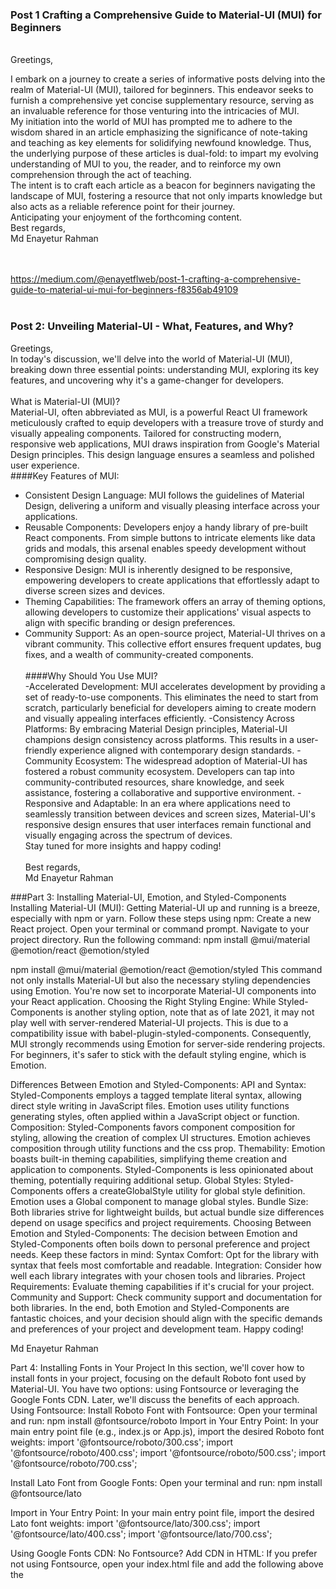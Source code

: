 ### Post 1 Crafting a Comprehensive Guide to Material-UI (MUI) for Beginners
<br/>
Greetings, <br/>

I embark on a journey to create a series of informative posts delving into the realm of Material-UI (MUI), tailored for beginners. This endeavor seeks to furnish a comprehensive yet concise supplementary resource, serving as an invaluable reference for those venturing into the intricacies of MUI.
 <br/>
My initiation into the world of MUI has prompted me to adhere to the wisdom shared in an article emphasizing the significance of note-taking and teaching as key elements for solidifying newfound knowledge. Thus, the underlying purpose of these articles is dual-fold: to impart my evolving understanding of MUI to you, the reader, and to reinforce my own comprehension through the act of teaching.
 <br/>
The intent is to craft each article as a beacon for beginners navigating the landscape of MUI, fostering a resource that not only imparts knowledge but also acts as a reliable reference point for their journey.
 <br/>
Anticipating your enjoyment of the forthcoming content.
 <br/>
Best regards, <br/>
Md Enayetur Rahman

<br/><br/>
https://medium.com/@enayetflweb/post-1-crafting-a-comprehensive-guide-to-material-ui-mui-for-beginners-f8356ab49109
<br/><br/>
### Post 2: Unveiling Material-UI - What, Features, and Why?
Greetings, <br/>
In today's discussion, we'll delve into the world of Material-UI (MUI), breaking down three essential points: understanding MUI, exploring its key features, and uncovering why it's a game-changer for developers. <br/> <br/>
What is Material-UI (MUI)? <br/>
Material-UI, often abbreviated as MUI, is a powerful React UI framework meticulously crafted to equip developers with a treasure trove of sturdy and visually appealing components. Tailored for constructing modern, responsive web applications, MUI draws inspiration from Google's Material Design principles. This design language ensures a seamless and polished user experience. <br/>
####Key Features of MUI:
- Consistent Design Language:
MUI follows the guidelines of Material Design, delivering a uniform and visually pleasing interface across your applications.
- Reusable Components:
Developers enjoy a handy library of pre-built React components. From simple buttons to intricate elements like data grids and modals, this arsenal enables speedy development without compromising design quality.
- Responsive Design:
MUI is inherently designed to be responsive, empowering developers to create applications that effortlessly adapt to diverse screen sizes and devices.
- Theming Capabilities:
The framework offers an array of theming options, allowing developers to customize their applications' visual aspects to align with specific branding or design preferences.
- Community Support:
As an open-source project, Material-UI thrives on a vibrant community. This collective effort ensures frequent updates, bug fixes, and a wealth of community-created components. <br/> <br/>
####Why Should You Use MUI? <br/>
-Accelerated Development:
MUI accelerates development by providing a set of ready-to-use components. This eliminates the need to start from scratch, particularly beneficial for developers aiming to create modern and visually appealing interfaces efficiently.
-Consistency Across Platforms:
By embracing Material Design principles, Material-UI champions design consistency across platforms. This results in a user-friendly experience aligned with contemporary design standards.
-Community Ecosystem:
The widespread adoption of Material-UI has fostered a robust community ecosystem. Developers can tap into community-contributed resources, share knowledge, and seek assistance, fostering a collaborative and supportive environment.
-Responsive and Adaptable:
In an era where applications need to seamlessly transition between devices and screen sizes, Material-UI's responsive design ensures that user interfaces remain functional and visually engaging across the spectrum of devices. <br/>
Stay tuned for more insights and happy coding! <br/> <br/>
Best regards, <br/>
Md Enayetur Rahman




###Part 3: Installing Material-UI, Emotion, and Styled-Components
Installing Material-UI (MUI):
Getting Material-UI up and running is a breeze, especially with npm or yarn. Follow these steps using npm:
Create a new React project.
Open your terminal or command prompt.
Navigate to your project directory.
Run the following command:
npm install @mui/material @emotion/react @emotion/styled

npm install @mui/material @emotion/react @emotion/styled
This command not only installs Material-UI but also the necessary styling dependencies using Emotion. You're now set to incorporate Material-UI components into your React application.
Choosing the Right Styling Engine:
While Styled-Components is another styling option, note that as of late 2021, it may not play well with server-rendered Material-UI projects. This is due to a compatibility issue with babel-plugin-styled-components. Consequently, MUI strongly recommends using Emotion for server-side rendering projects. For beginners, it's safer to stick with the default styling engine, which is Emotion.

Differences Between Emotion and Styled-Components:
API and Syntax:
Styled-Components employs a tagged template literal syntax, allowing direct style writing in JavaScript files.
Emotion uses utility functions generating styles, often applied within a JavaScript object or function.
Composition:
Styled-Components favors component composition for styling, allowing the creation of complex UI structures.
Emotion achieves composition through utility functions and the css prop.
Themability:
Emotion boasts built-in theming capabilities, simplifying theme creation and application to components.
Styled-Components is less opinionated about theming, potentially requiring additional setup.
Global Styles:
Styled-Components offers a createGlobalStyle utility for global style definition.
Emotion uses a Global component to manage global styles.
Bundle Size:
Both libraries strive for lightweight builds, but actual bundle size differences depend on usage specifics and project requirements.
Choosing Between Emotion and Styled-Components:
The decision between Emotion and Styled-Components often boils down to personal preference and project needs. Keep these factors in mind:
Syntax Comfort: Opt for the library with syntax that feels most comfortable and readable.
Integration: Consider how well each library integrates with your chosen tools and libraries.
Project Requirements: Evaluate theming capabilities if it's crucial for your project.
Community and Support: Check community support and documentation for both libraries.
In the end, both Emotion and Styled-Components are fantastic choices, and your decision should align with the specific demands and preferences of your project and development team. Happy coding!


Md Enayetur Rahman




Part 4: Installing Fonts in Your Project
In this section, we'll cover how to install fonts in your project, focusing on the default Roboto font used by Material-UI. You have two options: using Fontsource or leveraging the Google Fonts CDN. Later, we'll discuss the benefits of each approach.
Using Fontsource:
Install Roboto Font with Fontsource:
Open your terminal and run:
npm install @fontsource/roboto
Import in Your Entry Point:
In your main entry point file (e.g., index.js or App.js), import the desired Roboto font weights:
import '@fontsource/roboto/300.css';
import '@fontsource/roboto/400.css';
import '@fontsource/roboto/500.css';
import '@fontsource/roboto/700.css';


Install Lato Font from Google Fonts:
Open your terminal and run:
npm install @fontsource/lato


Import in Your Entry Point:
In your main entry point file, import the desired Lato font weights:
import '@fontsource/lato/300.css';
import '@fontsource/lato/400.css';
import '@fontsource/lato/700.css';


Using Google Fonts CDN:
No Fontsource? Add CDN in HTML:
If you prefer not using Fontsource, open your index.html file and add the following above the <title> tag:
<link rel="preconnect" href="https://fonts.googleapis.com" />
<link rel="preconnect" href="https://fonts.gstatic.com" crossorigin />
<link rel="stylesheet" href="https://fonts.googleapis.com/css2?family=Roboto:wght@300;400;500;600;700&display=swap" />


2. Customize for Lato Font:
For Lato font, adjust the link as follows:
<link rel="preconnect" href="https://fonts.googleapis.com" />
<link rel="preconnect" href="https://fonts.gstatic.com" crossorigin />
<link rel="stylesheet" href="https://fonts.googleapis.com/css2?family=Lato:wght@300;400;700&display=swap"/>


Applying Fonts in Components:
In a later post, we'll dive into how to apply these fonts within your React components, ensuring a consistent and visually appealing typography throughout your application. Stay tuned for more details on font customization and usage in your UI components.

Exploring Fontsource and CDN:
Fontsource:
Package Management:
Fontsource seamlessly integrates with package managers (npm, yarn, pnpm), simplifying font management alongside other project dependencies.
Version Control:
You maintain control over the font library version, ensuring consistency across different environments.
Subsetting and Customization:
Fontsource offers options for subsetting fonts, allowing you to load only the specific weights and styles you need, optimizing resource use.
CDN (Content Delivery Network):
Performance:
CDNs deliver content quickly by serving files from servers closer to users, enhancing page load times.
Caching:
CDN servers cache files, speeding up font loading for repeated visitors who may already have the files stored locally.
Reduced Bandwidth Usage:
Serving fonts from the CDN can reduce bandwidth usage on your server, particularly beneficial for high-traffic websites.
Choosing Between Fontsource and CDN:
Dependency Management:
Opt for Fontsource if you prefer managing fonts as project dependencies with version control.
Performance and Efficiency:
Choose CDN for performance benefits, leveraging a global network with caching, especially for larger-scale or widely accessed websites.
Flexibility:
Fontsource provides more flexibility in terms of subsetting and customization, allowing tailored font loading.
In summary, Fontsource is great for projects emphasizing dependency management, while CDN offers performance benefits and reduced server load, especially for larger projects.


Part 5: Material-UI (MUI) Icons
Material-UI (MUI) provides its own set of SVG icons, enhancing the visual elements of your React applications. To utilize these icons, you first need to install the Material Icons font, and you can do this either through npm or by using the Google Web Fonts CDN.
Installation Steps:
Using npm: Open your terminal. Run the following command:
npm install @mui/icons-material



Using Google Web Fonts CDN: Open your index.html file.Add the following link above the <title> tag:
<link rel="stylesheet" href="https://fonts.googleapis.com/icon?family=Material+Icons" />



MUI Icon Component Overview:
The Icon component in Material-UI, often referred to as MUI, serves as a versatile tool for integrating icons into your React application. Here are key aspects of this component:
Key Features:
Material Icons Integration:
Seamlessly integrates with the Material Icons font, providing access to a diverse collection of prebuilt icons from Google.
Scalability:
Icons rendered through the Icon component are scalable, ensuring clear and crisp visuals regardless of screen size or resolution.
Customization:
Customize icons by adjusting properties like color, size, and style. This flexibility allows you to align icons with your application's overall theme and design.
Usage with Typography:
Easily combine the Icon component with text and other UI elements. This flexibility is particularly useful for crafting intricate layouts where icons and text coexist seamlessly.
Example Usage:
import React from 'react';
import Icon from '@mui/material/Icon';
const MyComponent = () => {
 return (
 <div>
 <Icon>star</Icon>
 {/* Other components and content */}
 </div>
 )};
export default MyComponent;


In this example, the star icon from Material Icons is utilized. You can substitute 'star' with the name of any Material Icon you wish to display.
By incorporating the MUI Icon component, you effortlessly elevate the visual aesthetics of your React application with a diverse range of scalable and customizable icons.





Part 6: Exploring Material-UI (MUI) Website Components and Templates
Let's navigate through the Material-UI (MUI) website to understand how to use its components and templates effectively.
Visit MUI Website:
Go to www.mui.com/material-ui and click on the "Get Started" button.
Getting Started Section:
On the left-hand side, you'll find the "Getting started" tab. It offers links providing an overview, installation process, usage guidelines, example projects, templates, and learning resources.
Focus on Components:
Our series will primarily focus on the "Components" and "Components API" tabs. These tabs are essential for understanding and utilizing various MUI components.
Explore Components Tab:
Inside the "Components" tab, you'll find categories such as inputs, data display, feedback, surfaces, navigation, layout, utils, MUI x, and LAB. These house different components vital for designing websites.
For example, under the "Inputs" category, there's the "Button" component. Clicking this link reveals the MUI button code, how to use it, and the various button variations available.
Understand Component API:
Switch to the "Components API" tab. Here, you'll find detailed information about each component's props. In simpler terms, the Component API provides styling details for each component.
Post Series Approach:
In this post series, I'll explain components and their corresponding Component APIs together to enhance your understanding.
Designing a Website Order:
We'll follow a logical order, starting with the layout. Subsequently, we'll explore components essential for website design such as navbar, drawer, card, accordion, alert, typography, table, icons, text field, rating, and buttons.
By following this structured approach, you'll gain a comprehensive understanding of MUI components and how to leverage them effectively in designing a website.














Part 7: Exploring Layout Components - Box Component in Material-UI
Within Material-UI's layout components, the foundational Box component takes the spotlight. This versatile container acts as a fundamental building block, akin to a <div> element but enriched with special features. It grants access to your app's theme and introduces the powerful sx prop for enhanced styling. When inspected in the browser, the Box defaults to a <div> tag.
Let's begin by comparing it with a styled <div> in a React component:
// Styled <div> using inline CSS
export default function DivStyle() {
 return (
 <div style={{ margin: "2px", padding: "5px", border: "1px solid red" }}>
 This is a div
 </div>
 );
}



Now, let's delve into the Box component:
// Using the Box component in Material-UI
import Box from '@mui/system/Box';

export default function BoxBasic() {
 return (
 <Box component="section" sx={{ p: 2, border: '1px dashed grey' }}>
 This is a section container
 </Box>
 );
}



In this example, the Box component is imported from @mui/system/Box. It defaults to a <div> but can seamlessly adopt any valid HTML tag or React component through the component prop. The following example demonstrates using a different component, replacing <div> with a <section>:
// Using a different component with the Box
<Box component="section" sx={{ p: 2, border: '1px dashed grey' }}>
 This is a section container
</Box>



Component and sx Prop:
The Box component is multipurpose, allowing for various use cases. It distinguishes itself by its generic nature, not tailored for specific purposes like Stack and Paper (which we'll discuss later).
Now, let's explore the power of the sx prop for styling:
// Styling the Box component using the sx prop
import { Box, ThemeProvider } from '@mui/system';

export default function BoxSx() {
 return (
 <ThemeProvider
 theme={{
 palette: {
 primary: {
 main: '#007FFF',
 dark: '#0066CC',
 },
 },
 }}
 >
 <Box
 sx={{
 width: 100,
 height: 100,
 borderRadius: 1,
 bgcolor: 'primary.main',
 '&:hover': {
 bgcolor: 'primary.dark',
 },
 }}
 />
 </ThemeProvider>
 );
}



In this example, the sx prop is used for various stylings of the Box component. The theme object is introduced, defining primary colors with unique values. The sx prop allows for quick customization of the Box instance using a superset of CSS, providing access to style functions and theme-aware properties exposed in the MUI System package.
System Props:
Additionally, the Box component supports system props for styling, offering a convenient way to define styling properties directly:
// Using system props for styling the Box component
<Box height={20} width={20} my={4} display="flex" alignItems="center" gap={4}>
 {/* Content goes here */}
</Box>


In this example, system props like height, width, my, display, alignItems, and gap are used to style the Box component.
In Material-UI, props play a pivotal role in configuring and customizing components. They provide a means to control appearance, behavior, responsiveness, and more. Let's explore key aspects of props in Material-UI:
Configuration and Customization:
Material-UI props allow for configuring and customizing components, influencing aspects such as colors, sizes, styling, and behavior.
Responsive Design:
Many Material-UI components offer responsive props to adapt their appearance based on screen size, ensuring seamless interfaces across devices.
Theme Integration:
Props often support integration with the application's theme, allowing the application of overall theme styling to specific components.
Variants and States:
Props are utilized to define the variant or state of a component, providing options like 'contained,' 'outlined,' or 'text' for a Button component.
Data and Content:
Props extend beyond styling, enabling the passage of data or content to components. The children prop, for example, facilitates the inclusion of content or nested components.
Event Handling:
Material-UI components accept props for handling events. For instance, the onClick prop specifies the function to execute when a Button component is clicked.
Let's illustrate these concepts through an example with a customized Button component:
import React from 'react';
import Button from '@mui/material/Button';

const MyButton = () => {
 const handleClick = () => {
 alert('Button Clicked!');
 };

 return (
 <Button
 variant="contained"
 color="primary"
 size="large"
 onClick={handleClick}
 >
 Click Me
 </Button>
 );
};

export default MyButton;



In this example, the Button component is customized using various props. The variant, color, size, and onClick props allow precise control over the button's appearance and behavior.
Understanding and effectively using props in Material-UI is foundational for tailoring components to meet specific application requirements. The flexibility provided by props empowers developers to create cohesive and responsive user interfaces.





Part 8: Exploring Layout Components: Container in Material-UI: A Beginner's Guide
In Material-UI, the Container component serves as a fundamental layout element, making it easy to center your content horizontally. Whether you're new to web development or diving into React, understanding how to use the Container component is a great starting point.
Fluid Container:
A fluid container's width adjusts based on the content, but you can set an upper limit using the maxWidth prop:
<Container maxWidth="sm">
 {/* Your content goes here */}
</Container>


Fixed Container:
If you prefer a fixed layout over a fully fluid one, you can use the fixed prop. This sets the maximum width to match the minimum width of the current breakpoint:
<Container fixed>
 {/* Your content goes here */}
</Container>


Props Overview:
Let's break down some essential props you might encounter:
disableGutters: If true, it removes left and right padding.
fixed: Setting this prop adjusts the max-width based on the current breakpoint, offering a fixed layout.
maxWidth: You can determine the max-width of the container. It can be set to values like 'xs,' 'sm,' 'md,' 'lg,' 'xl,' or false to disable maxWidth.
Here's a quick reference for the pixel values associated with these predefined values:
'xs': Extra small screens (phones). The exact value depends on the theme's configuration but is typically around 600px.
'sm': Small screens (tablets). The exact value is typically around 960px.
'md': Medium-sized screens (some desktops). The exact value is typically around 1280px.
'lg': Large screens (most desktops). The exact value is typically around 1920px.
'xl': Extra-large screens (large desktops). The exact value depends on the theme's configuration but is often higher than 1920px.
If you want to specify a custom pixel value, you can directly use it as a string. For example:

<Container maxWidth="1200px">
 {/* Your content goes here */}
</Container>


Adjust the pixel value according to your design requirements. Keep in mind that responsive design principles often recommend using relative units like percentages or the predefined values for better adaptability across different screen sizes.

Additional Styling with sx:
Material-UI provides the sx prop, allowing you to define system overrides and additional CSS styles:

<Container sx={{ /* Your styles here */ }}>
 {/* Your content goes here */}
</Container>


Feel free to experiment with different props to see how they impact your layout!
Remember, as you explore Material-UI, the Container component simplifies the layout process, making it accessible for developers at all levels.



Part 9: Exploring Layout Components: Stack in MUI
Introduction to Stack:
The Stack component in Material-UI is like a container that helps arrange elements either vertically or horizontally. It's handy for simple layouts where items are aligned in one direction. Think of it as stacking items on top of each other or placing them side by side.
Basic Usage:
import Stack from '@mui/material/Stack';

<Stack spacing={2}>
 <Item>Item 1</Item>
 <Item>Item 2</Item>
 <Item>Item 3</Item>
</Stack>



Here, spacing controls the space between items. You can customize it by giving any number or a string.
Direction and Dividers:
By default, Stack arranges items vertically. If you want a horizontal layout, you can use the direction prop:

<Stack direction="row" spacing={2}>
 <Item>Item 1</Item>
 <Item>Item 2</Item>
 <Item>Item 3</Item>
</Stack>


You can also add dividers between items for better separation:
<Stack
 direction="row"
 divider={<Divider orientation="vertical" flexItem />}
 spacing={2}
>
 <Item>Item 1</Item>
 <Item>Item 2</Item>
 <Item>Item 3</Item>
</Stack>



Responsive Layouts:
Adjust the layout based on screen size:
<Stack
 direction={{ xs: 'column', sm: 'row' }}
 spacing={{ xs: 1, sm: 2, md: 4 }}
>
 <Item>Item 1</Item>
 <Item>Item 2</Item>
 <Item>Item 3</Item>
</Stack>



This example changes the direction and spacing at different breakpoints (xs, sm, md).
Flexbox Gap:
To use flexbox gap for spacing, set useFlexGap to true:
<Stack spacing={{ xs: 1, sm: 2 }} direction="row" useFlexGap flexWrap="wrap">
 <Item>Item 1</Item>
 <Item>Item 2</Item>
 <Item>Long content</Item>
</Stack>

It's a modern way to handle spacing, but check browser support.
System Props:
You can directly use system properties like margins:

<Stack mt={2}>
 {/* Your content goes here */}
</Stack>


This adds margin-top to the whole stack. Details about system props will be discussed in a later post. 
Limitations:
Be cautious about customizing margins on individual items; it might not work as expected. You can use useFlexGap to overcome this.
Anatomy of Stack:
The Stack component is essentially a <div> element. When you use Stack, you're essentially creating a container to organize your content.
Remember, the Stack component is a simple but powerful tool for organizing elements in your UI. It's great for beginners due to its simplicity and flexibility.

